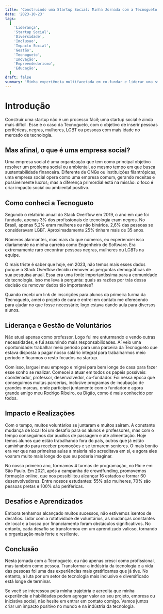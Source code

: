 ```yaml
---
title: 'Construindo uma Startup Social: Minha Jornada com a Tecnogueto'
date: '2023-10-23'
tags:
  [
    'Liderança',
    'Startup Social',
    'Diversidade',
    'Inclusao',
    'Impacto Social',
    'Gestão',
    'Tecnogueto',
    'Inovação',
    'Empreendedorismo',
    'Educação',
  ]
draft: false
summary: 'Minha experiência multifacetada em co-fundar e liderar uma startup social voltada para a diversidade e inclusão no setor de tecnologia. De assumir múltiplos papéis como desenvolvedor, professor e coordenador, a superar desafios como financiamento e gestão de voluntários, este artigo oferece um olhar íntimo sobre os altos e baixos de criar impacto social através da tecnologia. Se você está interessado em liderança, empreendedorismo social ou diversidade na tecnologia, este é um artigo que você não vai querer perder.'
---
```


# Introdução

Construir uma startup não é um processo fácil; uma startup social é ainda mais difícil. Esse é o caso da Tecnogueto, com o objetivo de inserir pessoas periféricas, negras, mulheres, LGBT ou pessoas com mais idade no mercado de tecnologia.

## Mas afinal, o que é uma empresa social?

Uma empresa social é uma organização que tem como principal objetivo resolver um problema social ou ambiental, ao mesmo tempo em que busca sustentabilidade financeira. Diferente de ONGs ou instituições filantrópicas, uma empresa social opera como uma empresa comum, gerando receitas e possivelmente lucros; mas a diferença primordial está na missão: o foco é criar impacto social ou ambiental positivo.

## Como conheci a Tecnogueto

Segundo o relatório anual do Stack Overflow em 2019, o ano em que foi fundada, apenas 3% dos profissionais de tecnologia eram negros. No Brasil, apenas 5,2% eram mulheres ou não binários. 2,6% das pessoas se consideravam LGBT. Aproximadamente 25% tinham mais de 35 anos.

Números alarmantes, mas mais do que números, eu experienciei isso diariamente na minha carreira como Engenheiro de Software. Era extremamente raro encontrar pessoas negras, mulheres ou LGBTs na equipe.

O mais triste é saber que hoje, em 2023, não temos mais esses dados porque o Stack Overflow decidiu remover as perguntas demográficas de sua pesquisa anual. Essa era uma fonte importantíssima para a comunidade de tecnologia. Isso me leva à pergunta: quais as razões por trás dessa decisão de remover dados tão importantes?

Quando recebi um link de inscrições para alunos da primeira turma da Tecnogueto, amei o projeto de cara e entrei em contato me oferecendo para ajudar no que fosse necessário; logo estava dando aula para diversos alunos.

## Liderança e Gestão de Voluntários

Não atuei apenas como professor. Logo fui me enturmando e vendo outras necessidades, e fui assumindo mais responsabilidades. Aí veio uma oportunidade: trabalhar meio período para uma parceira da Tecnogueto que estava disposta a pagar nosso salário integral para trabalharmos meio período e ficarmos o resto focados na startup.

Com isso, larguei meu emprego e migrei para bem longe de casa para fazer esse sonho se realizar. Comecei a atuar em todos os papéis possíveis: coordenador, professor, desenvolvedor, co-fundador. Foi nessa época que conseguimos muitas parcerias, inclusive programas de incubação de grandes marcas, onde participei juntamente com o fundador e agora grande amigo meu Rodrigo Ribeiro, ou Digão, como é mais conhecido por todos.

## Impacto e Realizações

Com o tempo, muitos voluntários se juntaram e muitos saíram. A constante mudança de local foi um desafio para os alunos e professores, mas com o tempo conseguimos dar auxílios de passagem e até alimentação. Hoje temos alunos que estão trabalhando fora do país, outros que já estão caminhando para receber promoções e se tornarem seniores. O mais bonito era ver que nas primeiras aulas a maioria não acreditava em si, e agora eles voaram muito mais longe do que eu poderia imaginar.

No nosso primeiro ano, formamos 4 turmas de programação, no Rio e em São Paulo. Em 2021, após a campanha de crowdfunding, promovemos formação online, que nos possibilitou alcançar 16 estados e formar 60 desenvolvedores. Entre nossos estudantes: 55% são mulheres, 70% são pessoas pretas e 100% são periféricas.

## Desafios e Aprendizados

Embora tenhamos alcançado muitos sucessos, não estivemos isentos de desafios. Lidar com a rotatividade de voluntários, as mudanças constantes de local e a busca por financiamento foram obstáculos significativos. No entanto, cada desafio se transformou em um aprendizado valioso, tornando a organização mais forte e resiliente.

## Conclusão

Nesta jornada com a Tecnogueto, eu não apenas cresci como profissional, mas também como pessoa. Transformar a indústria da tecnologia e a vida das pessoas foi uma das experiências mais gratificantes que já tive. No entanto, a luta por um setor de tecnologia mais inclusivo e diversificado está longe de terminar.

Se você se interessou pela minha trajetória e acredita que minha experiência e habilidades podem agregar valor ao seu projeto, empresa ou iniciativa social, não hesite em entrar em contato comigo. Vamos juntos criar um impacto positivo no mundo e na indústria da tecnologia.
